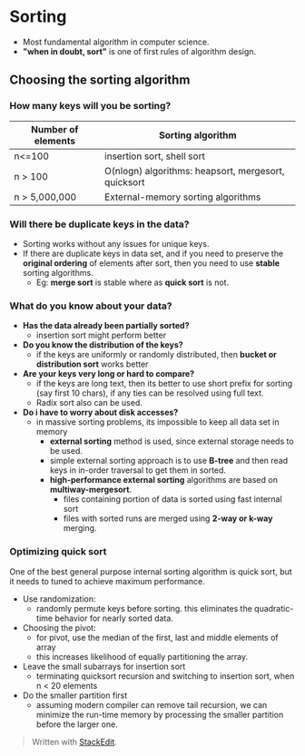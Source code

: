 # Sorting

- Most fundamental algorithm in computer science. 
- **"when in doubt, sort"** is one of  first rules of algorithm design. 

## Choosing the sorting algorithm

### How many keys will you be sorting?
| Number of elements | Sorting algorithm |
|--|--|
| n<=100 | insertion sort, shell sort |
| n > 100 | O(nlogn) algorithms: heapsort, mergesort, quicksort |
| n > 5,000,000| External-memory sorting algorithms | 

### Will there be duplicate keys in the data?

 - Sorting works without any issues for unique keys.
 - If there are duplicate keys in data set, and if you need to preserve the **original ordering** of elements after sort, then you need to use **stable** sorting algorithms.
	 - Eg: **merge sort** is stable where as **quick sort** is not.

### What do you know about your data?

 - **Has the data already been partially sorted?**
	 - insertion sort might perform better
- **Do you know the distribution of the keys?**
	- if the keys are uniformly or randomly distributed, then **bucket or distribution sort** works better
- **Are your keys very long or hard to compare?**
	- if the keys are long text, then its better to use short prefix for sorting (say first 10 chars), if any ties can be resolved using full text.
	- Radix sort also can be used.
- **Do i have to worry about disk accesses?**
	- in massive sorting problems, its impossible to keep all data set in memory
		- **external sorting** method is used, since external storage needs to be used.
		- simple external sorting approach is to use **B-tree** and then read keys in in-order traversal to get them in sorted.
		- **high-performance external sorting** algorithms are based on **multiway-mergesort**.
			- files containing portion of data is sorted using fast internal sort
			- files with sorted runs are merged using **2-way or k-way** merging.

### Optimizing quick sort
One of the best general purpose internal sorting algorithm is quick sort, but it needs to tuned to achieve maximum performance.

 - Use randomization: 
	 - randomly permute keys before sorting. this eliminates the quadratic-time behavior for nearly sorted data.
- Choosing the pivot:
	- for pivot, use the median of the first, last and middle elements of array
	- this increases likelihood of equally partitioning the array.
- Leave the small subarrays for insertion sort
	- terminating quicksort recursion and switching to insertion sort, when n < 20 elements
- Do the smaller partition first
	- assuming modern compiler can remove tail recursion, we can minimize the run-time memory by processing the smaller partition before the larger one.

> Written with [StackEdit](https://stackedit.io/).
<!--stackedit_data:
eyJoaXN0b3J5IjpbLTE2NjcyMjYyMTAsLTcwMDUyMTk3NSwtMj
A5MTg2MjA2OCwtMTQ5MzI4ODEyOSwxNDExNjc4NDNdfQ==
-->